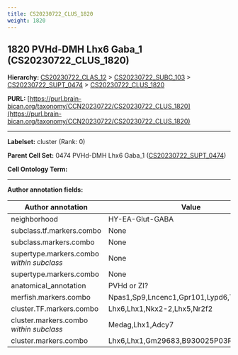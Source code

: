 ```yaml
---
title: CS20230722_CLUS_1820
weight: 1820
---
```

## 1820 PVHd-DMH Lhx6 Gaba_1 (CS20230722_CLUS_1820)
<b>Hierarchy: </b>
[CS20230722_CLAS_12](../CS20230722_CLAS_12) >
[CS20230722_SUBC_103](../CS20230722_SUBC_103) >
[CS20230722_SUPT_0474](../CS20230722_SUPT_0474) >
[CS20230722_CLUS_1820](../CS20230722_CLUS_1820)

**PURL:** [https://purl.brain-bican.org/taxonomy/CCN20230722/CS20230722_CLUS_1820](https://purl.brain-bican.org/taxonomy/CCN20230722/CS20230722_CLUS_1820)

---


**Labelset:** cluster (Rank: 0)

**Parent Cell Set:** 0474 PVHd-DMH Lhx6 Gaba_1 ([CS20230722_SUPT_0474](../CS20230722_SUPT_0474))



**Cell Ontology Term:** 

[MARKER GENES.]: #


---

[TRANSFERRED ANNOTATIONS.]: #


[AUTHOR ANNOTATION FIELDS.]: #


**Author annotation fields:**

| Author annotation | Value |
|-------------------|-------|
|neighborhood|HY-EA-Glut-GABA|
|subclass.tf.markers.combo|None|
|subclass.markers.combo|None|
|supertype.markers.combo _within subclass_|None|
|supertype.markers.combo|None|
|anatomical_annotation|PVHd or ZI?|
|merfish.markers.combo|Npas1,Sp9,Lncenc1,Gpr101,Lypd6,Tafa1,Medag|
|cluster.TF.markers.combo|Lhx6,Lhx1,Nkx2-2,Lhx5,Nr2f2|
|cluster.markers.combo _within subclass_|Medag,Lhx1,Adcy7|
|cluster.markers.combo|Lhx6,Lhx1,Gm29683,B930025P03Rik|
